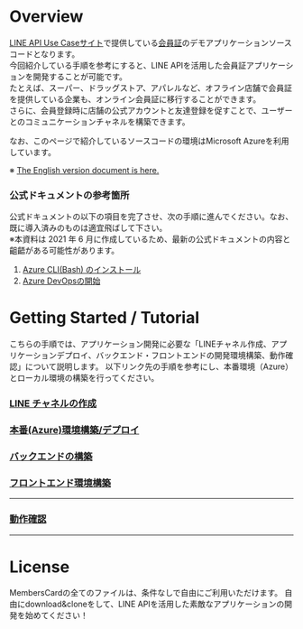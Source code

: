 # Overview
[LINE API Use Caseサイト](https://lineapiusecase.com/ja/top.html)で提供している[会員証](https://lineapiusecase.com/ja/usecase/membership.html)のデモアプリケーションソースコードとなります。    
今回紹介している手順を参考にすると、LINE APIを活用した会員証アプリケーションを開発することが可能です。  
たとえば、スーパー、ドラッグストア、アパレルなど、オフライン店舗で会員証を提供している企業も、オンライン会員証に移行することができます。  
さらに、会員登録時に店舗の公式アカウントと友達登録を促すことで、ユーザーとのコミュニケーションチャネルを構築できます。  

なお、このページで紹介しているソースコードの環境はMicrosoft Azureを利用しています。  

※ [The English version document is here.](./docs/en/README_en.md)

### 公式ドキュメントの参考箇所
公式ドキュメントの以下の項目を完了させ、次の手順に進んでください。なお、既に導入済みのものは適宜飛ばして下さい。  
※本資料は 2021 年 6 月に作成しているため、最新の公式ドキュメントの内容と齟齬がある可能性があります。

1. [Azure CLI(Bash) のインストール](https://docs.microsoft.com/ja-jp/cli/azure/install-azure-cli)
1. [Azure DevOpsの開始](https://docs.microsoft.com/ja-jp/azure/devops/user-guide/sign-up-invite-teammates?view=azure-devops)

# Getting Started / Tutorial
こちらの手順では、アプリケーション開発に必要な「LINEチャネル作成、アプリケーションデプロイ、バックエンド・フロントエンドの開発環境構築、動作確認」について説明します。
以下リンク先の手順を参考にし、本番環境（Azure）とローカル環境の構築を行ってください。

### [LINE チャネルの作成](./docs/jp/liff-channel-create.md)
### [本番(Azure)環境構築/デプロイ](./docs/jp/deployment.md)
### [バックエンドの構築](./docs/jp/backend-deployment.md)
### [フロントエンド環境構築](./docs/jp/frontend-deployment.md)
***
### [動作確認](./docs/jp/validation.md)
***
# License
MembersCardの全てのファイルは、条件なしで自由にご利用いただけます。
自由にdownload&cloneをして、LINE APIを活用した素敵なアプリケーションの開発を始めてください！
